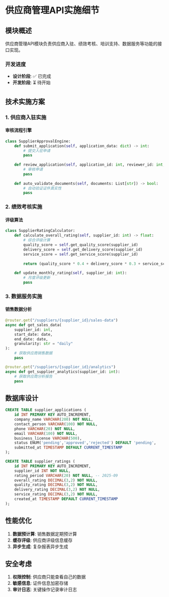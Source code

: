 # 供应商管理API实施细节

## 模块概述

供应商管理API模块负责供应商入驻、绩效考核、培训支持、数据服务等功能的接口实现。

### 开发进度
- **设计阶段**: ✅ 已完成
- **开发阶段**: ⏳ 待开始  

## 技术实施方案

### 1. 供应商入驻实施

#### 审核流程引擎
```python
class SupplierApprovalEngine:
    def submit_application(self, application_data: dict) -> int:
        # 提交入驻申请
        pass
    
    def review_application(self, application_id: int, reviewer_id: int, result: str):
        # 审核申请
        pass
    
    def auto_validate_documents(self, documents: List[str]) -> bool:
        # 自动验证证件真实性
        pass
```

### 2. 绩效考核实施

#### 评级算法
```python
class SupplierRatingCalculator:
    def calculate_overall_rating(self, supplier_id: int) -> float:
        # 综合评级计算
        quality_score = self.get_quality_score(supplier_id)
        delivery_score = self.get_delivery_score(supplier_id)
        service_score = self.get_service_score(supplier_id)
        
        return (quality_score * 0.4 + delivery_score * 0.3 + service_score * 0.3)
    
    def update_monthly_rating(self, supplier_id: int):
        # 月度评级更新
        pass
```

### 3. 数据服务实施

#### 销售数据分析
```python
@router.get("/suppliers/{supplier_id}/sales-data")
async def get_sales_data(
    supplier_id: int, 
    start_date: date, 
    end_date: date,
    granularity: str = "daily"
):
    # 获取供应商销售数据
    pass

@router.get("/suppliers/{supplier_id}/analytics")
async def get_supplier_analytics(supplier_id: int):
    # 获取供应商分析报告
    pass
```

## 数据库设计

```sql
CREATE TABLE supplier_applications (
    id INT PRIMARY KEY AUTO_INCREMENT,
    company_name VARCHAR(200) NOT NULL,
    contact_person VARCHAR(100) NOT NULL,
    phone VARCHAR(20) NOT NULL,
    email VARCHAR(100) NOT NULL,
    business_license VARCHAR(500),
    status ENUM('pending','approved','rejected') DEFAULT 'pending',
    submitted_at TIMESTAMP DEFAULT CURRENT_TIMESTAMP
);

CREATE TABLE supplier_ratings (
    id INT PRIMARY KEY AUTO_INCREMENT,
    supplier_id INT NOT NULL,
    rating_period VARCHAR(20) NOT NULL, -- 2025-09
    overall_rating DECIMAL(3,2) NOT NULL,
    quality_rating DECIMAL(3,2) NOT NULL,
    delivery_rating DECIMAL(3,2) NOT NULL,
    service_rating DECIMAL(3,2) NOT NULL,
    created_at TIMESTAMP DEFAULT CURRENT_TIMESTAMP
);
```

## 性能优化

1. **数据预计算**: 销售数据定期预计算
2. **缓存评级**: 供应商评级信息缓存
3. **异步生成**: 复杂报表异步生成

## 安全考虑

1. **权限控制**: 供应商只能查看自己的数据
2. **敏感信息**: 证件信息加密存储
3. **审计日志**: 关键操作记录审计日志